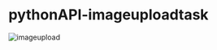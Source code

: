 # pythonAPI-imageuploadtask

![imageupload](https://user-images.githubusercontent.com/34789553/64169431-74541200-ce6b-11e9-80a9-8d8d96de237b.png)
